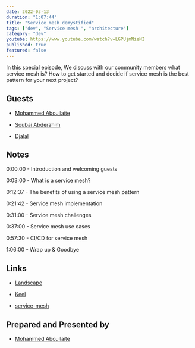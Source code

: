 ```yaml
---
date: 2022-03-13
duration: "1:07:44"
title: "Service mesh demystified"
tags: ["dev", "Service mesh ", "architecture"]
category: "dev"
youtube: https://www.youtube.com/watch?v=LGPUjmNieNI
published: true
featured: false
---
```


In this special episode, We discuss with our community members what service mesh is? How to get started and decide if service mesh is the best pattern for your next project?

## Guests

- [Mohammed Aboullaite](https://twitter.com/laytoun)

- [Soubai Abderahim](https://twitter.com/soub4i)

- [Djalal](https://twitter.com/enlamp)

## Notes

0:00:00 - Introduction and welcoming guests

0:03:00 - What is a service mesh?

0:12:37 - The benefits of using a service mesh pattern

0:21:42 - Service mesh implementation

0:31:00 - Service mesh challenges

0:37:00 - Service mesh use cases

0:57:30 - CI/CD for service mesh

1:06:00 - Wrap up & Goodbye

## Links

- [Landscape](https://landscape.cncf.io/card-mode?category=service-mesh&grouping=category)

- [Keel](https://keel.sh)

- [service-mesh](https://github.com/aboullaite/service-mesh)

## Prepared and Presented by

- [Mohammed Aboullaite](https://twitter.com/laytoun)
